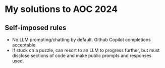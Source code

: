 # My solutions to AOC 2024

## Self-imposed rules

- No LLM prompting/chatting by default. Github Copilot completions acceptable.
- If stuck on a puzzle, can resort to an LLM to progress further, but must disclose sections of code and make public prompts and responses used.